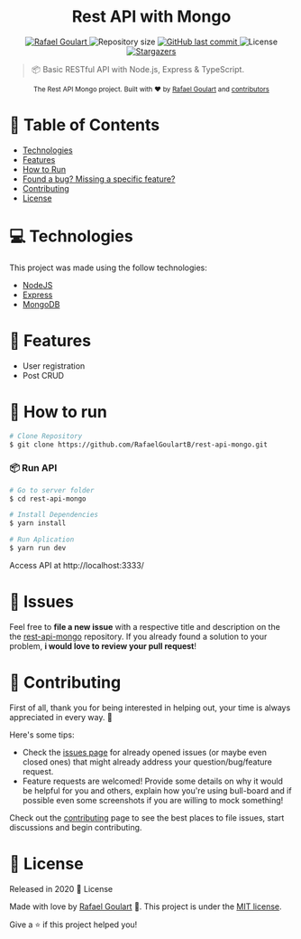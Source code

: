 <h1 align="center">Rest API with Mongo</h1>

<p align="center">	
   <a href="https://www.linkedin.com/in/rafael-goulartb/">
      <img alt="Rafael Goulart" src="https://img.shields.io/badge/-RafaelGoulartB-8257E5?style=flat&logo=Linkedin&logoColor=white" />
   </a>
  <img alt="Repository size" src="https://img.shields.io/github/repo-size/RafaelGoulartB/rest-api-mongo?color=774DD6">
  <a href="https://github.com/RafaelGoulartB/nlw-valoriza/commits/master">
    <img alt="GitHub last commit" src="https://img.shields.io/github/last-commit/RafaelGoulartB/rest-api-mongo?color=774DD6">
  </a> 
  <img alt="License" src="https://img.shields.io/badge/license-MIT-8257E5">
  <a href="https://github.com/RafaelGoulartB/rest-api-mongo/stargazers">
    <img alt="Stargazers" src="https://img.shields.io/github/stars/RafaelGoulartB/rest-api-mongo?color=8257E5&logo=github">
  </a>
</p>

> :package: Basic RESTful API with Node.js, Express & TypeScript. 

<div align="center">
  <sub>The Rest API Mongo project. Built with ❤︎ by
    <a href="https://github.com/RafaelGoulartB">Rafael Goulart</a> and
    <a href="https://github.com/RafaelGoulartB/rest-api-mongo/graphs/contributors">
      contributors
    </a>
  </sub>
</div>

# :pushpin: Table of Contents

* [Technologies](#computer-technologies)
* [Features](#rocket-features)
* [How to Run](#construction_worker-how-to-run)
* [Found a bug? Missing a specific feature?](#bug-issues)
* [Contributing](#tada-contributing)
* [License](#closed_book-license)


# :computer: Technologies
This project was made using the follow technologies:

* [NodeJS](https://nodejs.org/en/)      
* [Express](https://expressjs.com/)      
* [MongoDB](https://docs.mongodb.com/)      

# :rocket: Features

* User registration    
* Post CRUD    

# :construction_worker: How to run
```bash
# Clone Repository
$ git clone https://github.com/RafaelGoulartB/rest-api-mongo.git
```
### 📦 Run API

```bash
# Go to server folder
$ cd rest-api-mongo

# Install Dependencies
$ yarn install

# Run Aplication
$ yarn run dev
```
Access API at http://localhost:3333/


# :bug: Issues

Feel free to **file a new issue** with a respective title and description on the the [rest-api-mongo](https://github.com/RafaelGoulartB/rest-api-mongo/issues) repository. If you already found a solution to your problem, **i would love to review your pull request**!

# :tada: Contributing
First of all, thank you for being interested in helping out, your time is always appreciated in every way. :100:

Here's some tips:

* Check the [issues page](https://github.com/RafaelGoulartB/rest-api-mongo/issues) for already opened issues (or maybe even closed ones) that might already address your question/bug/feature request.
* Feature requests are welcomed! Provide some details on why it would be helpful for you and others, explain how you're using bull-board and if possible even some screenshots if you are willing to mock something!

Check out the [contributing](./CONTRIBUTING.md) page to see the best places to file issues, start discussions and begin contributing.

# :closed_book: License

Released in 2020 :closed_book: License

Made with love by [Rafael Goulart](https://github.com/RafaelGoulartB) 🚀.
This project is under the [MIT license](./LICENSE).


Give a ⭐️ if this project helped you!
